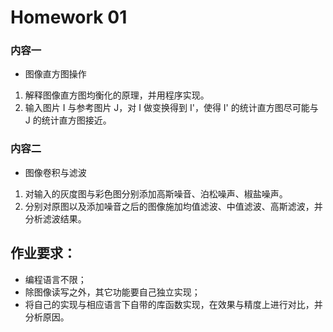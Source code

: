 # Homework 01

### 内容一
- 图像直⽅图操作

1. 解释图像直⽅图均衡化的原理，并⽤程序实现。
2. 输⼊图⽚ I 与参考图⽚ J，对 I 做变换得到 I'，使得 I' 的统计直⽅图尽可能与 J 的统计直⽅图接近。


### 内容二
- 图像卷积与滤波

1. 对输⼊的灰度图与彩⾊图分别添加⾼斯噪⾳、泊松噪声、椒盐噪声。
2. 分别对原图以及添加噪⾳之后的图像施加均值滤波、中值滤波、⾼斯滤波，并分析滤波结果。


## 作业要求：
- 编程语⾔不限；
- 除图像读写之外，其它功能要⾃⼰独⽴实现；
- 将⾃⼰的实现与相应语言下⾃带的库函数实现，在效果与精度上进⾏对⽐，并分析原因。
